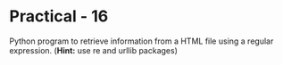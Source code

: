 # Practical - 16

Python program to retrieve information from a HTML file using a regular expression. (**Hint:** use re and urllib packages)
